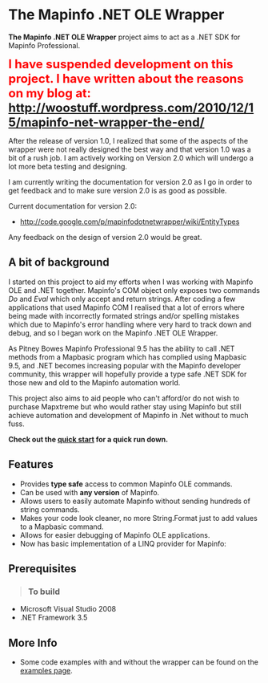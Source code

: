 # The Mapinfo .NET OLE Wrapper #
**The Mapinfo .NET OLE Wrapper** project aims to act as a .NET SDK for Mapinfo Professional.

<font color='red' size='5'><b>I have suspended development on this project. I have written about the reasons on my blog at: <a href='http://woostuff.wordpress.com/2010/12/15/mapinfo-net-wrapper-the-end/'>http://woostuff.wordpress.com/2010/12/15/mapinfo-net-wrapper-the-end/</a> </b></font>


After the release of version 1.0, I realized that some of the aspects of the wrapper were not really designed the best way and that version 1.0 was a bit of a rush job.  I am actively working on Version 2.0 which will undergo a lot more beta testing and designing.

I am currently writing the documentation for version 2.0 as I go in order to get feedback and to make sure version 2.0 is as good as possible.

Current documentation for version 2.0:
  * http://code.google.com/p/mapinfodotnetwrapper/wiki/EntityTypes

Any feedback on the design of version 2.0 would be great.


## A bit of background ##
I started on this project to aid my efforts when I was working with Mapinfo OLE and .NET together.  Mapinfo's COM object only exposes two commands _Do_ and _Eval_ which only accept and return strings.  After coding a few applications that used Mapinfo COM I realised that a lot of errors where being made with incorrectly formated strings and/or spelling mistakes which due to Mapinfo's error handling where very hard to track down and debug, and so I began work on the Mapinfo .NET OLE Wrapper.

As Pitney Bowes Mapinfo Professional 9.5 has the ability to call .NET methods from a Mapbasic program which has complied using Mapbasic 9.5, and .NET becomes increasing popular with the Mapinfo developer community, this wrapper will hopefully provide a type safe .NET SDK for those new and old to the Mapinfo automation world.

This project also aims to aid people who can't afford/or do not wish to purchase Mapxtreme but who would rather stay using Mapinfo but still achieve automation and development of Mapinfo in .Net without to much fuss.

**Check out the [quick start](QuickStart.md) for a quick run down.**

## Features ##
  * Provides **type safe** access to common Mapinfo OLE commands.
  * Can be used with **any version** of Mapinfo.
  * Allows users to easily automate Mapinfo without sending hundreds of string commands.
  * Makes your code look cleaner, no more String.Format just to add values to a Mapbasic command.
  * Allows for easier debugging of Mapinfo OLE applications.
  * Now has basic implementation of a LINQ provider for Mapinfo:

## Prerequisites ##
> ### To build ###
  * Microsoft Visual Studio 2008
  * .NET Framework 3.5

## More Info ##
  * Some code examples with and without the wrapper can be found on the [examples page](Examples.md).